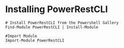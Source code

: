 # Installing PowerRestCLI

    # Install PowerRestCLI from the Powershell Gallery
    Find-Module PowerRestCLI | Install-Module

    #Import Module
    Import-Module PowerRestCLI
